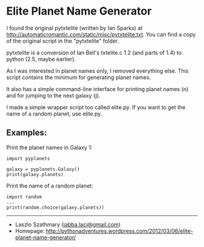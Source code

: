 Elite Planet Name Generator
===========================

I found the original pytxtelite (written by Ian Sparks) at
<http://automaticromantic.com/static/misc/pytxtelite.txt>.
You can find a copy of the original script in the "pytxtelite" folder.

pytxtelite is a conversion of Ian Bell's txtelite.c 1.2 (and parts of 1.4)
to python (2.5, maybe earlier).

As I was interested in planet names only, I removed everything
else. This script contains the minimum for generating planet
names.

It also has a simple command-line interface for printing planet names (n)
and for jumping to the next galaxy (j).

I made a simple wrapper script too called elite.py. If you want to get
the name of a random planet, use elite.py.

Examples:
---------

Print the planet names in Galaxy 1:

    import pyplanets

    galaxy = pyplanets.Galaxy()
    print(galaxy.planets)

Print the name of a random planet:

    import random
    ...
    print(random.choice(galaxy.planets))

-----

* Laszlo Szathmary (<jabba.laci@gmail.com>)
* Homepage: <http://pythonadventures.wordpress.com/2012/03/06/elite-planet-name-generator/>
